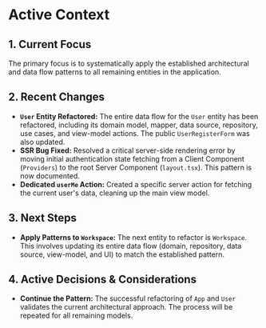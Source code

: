 # Active Context

## 1. Current Focus

The primary focus is to systematically apply the established architectural and data flow patterns to all remaining entities in the application.

## 2. Recent Changes

- **`User` Entity Refactored:** The entire data flow for the `User` entity has been refactored, including its domain model, mapper, data source, repository, use cases, and view-model actions. The public `UserRegisterForm` was also updated.
- **SSR Bug Fixed:** Resolved a critical server-side rendering error by moving initial authentication state fetching from a Client Component (`Providers`) to the root Server Component (`layout.tsx`). This pattern is now documented.
- **Dedicated `userMe` Action:** Created a specific server action for fetching the current user's data, cleaning up the main view model.

## 3. Next Steps

- **Apply Patterns to `Workspace`:** The next entity to refactor is `Workspace`. This involves updating its entire data flow (domain, repository, data source, view-model, and UI) to match the established pattern.

## 4. Active Decisions & Considerations

- **Continue the Pattern:** The successful refactoring of `App` and `User` validates the current architectural approach. The process will be repeated for all remaining models.
